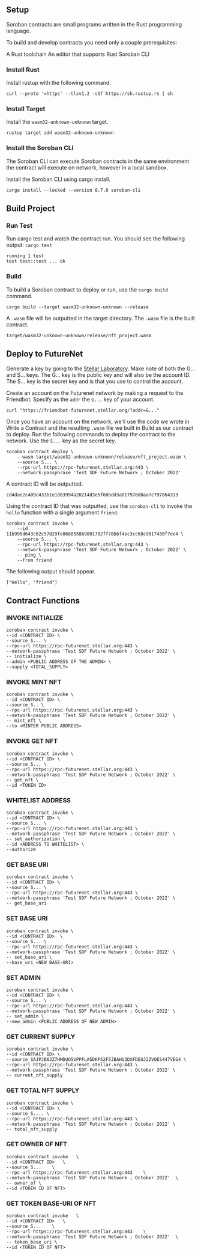 
## Setup
Soroban contracts are small programs written in the Rust programming language.

To build and develop contracts you need only a couple prerequisites:

A Rust toolchain
An editor that supports Rust
Soroban CLI

### Install Rust
Install rustup with the following command.
```
curl --proto '=https' --tlsv1.2 -sSf https://sh.rustup.rs | sh
```

### Install Target
Install the `wasm32-unknown-unknown` target.

```
rustup target add wasm32-unknown-unknown
```

### Install the Soroban CLI
The Soroban CLI can execute Soroban contracts in the same environment the contract will execute on network, however in a local sandbox.

Install the Soroban CLI using cargo install.
```
cargo install --locked --version 0.7.0 soroban-cli
```

## Build Project
### Run Test
Run cargo test and watch the contract run. You should see the following output:
`cargo test`
```
running 1 test
test test::test ... ok
```

### Build
To build a Soroban contract to deploy or run, use the `cargo build` command.
```
cargo build --target wasm32-unknown-unknown --release
```

A `.wasm` file will be outputted in the target directory. The `.wasm` file is the built contract.
```
target/wasm32-unknown-unknown/release/nft_project.wasm
```

## Deploy to FutureNet

Generate a key by going to the [Stellar Laboratory](https://laboratory.stellar.org/#account-creator?network=futurenet). Make note of both the G... and S... keys. The G... key is the public key and will also be the account ID. The S... key is the secret key and is that you use to control the account.

Create an account on the Futurenet network by making a request to the Friendbot. Specify as the `addr` the `G...` key of your account.
```
curl "https://friendbot-futurenet.stellar.org/?addr=G..."
```
Once you have an account on the network, we'll use the code we wrote in Write a Contract and the resulting `.wasm` file we built in Build as our contract to deploy. Run the following commands to deploy the contract to the network. Use the `S...` key as the secret key.
```
soroban contract deploy \
    --wasm target/wasm32-unknown-unknown/release/nft_project.wasm \
    --source S... \
    --rpc-url https://rpc-futurenet.stellar.org:443 \
    --network-passphrase 'Test SDF Future Network ; October 2022'
```
 
 A contract ID will be outputted.
```
cd4dae2c409c433b1e1d83994a20214d3e5f60bdd3a817978d8aa7c797864313
```
Using the contract ID that was outputted, use the `soroban-cli` to invoke the `hello` function with a single argument `friend`.
```
soroban contract invoke \
    --id 11b995d643c62c57d29fe8688558b9801702ff78bbf4ec3cc68c9017430f7ee4 \
    --source S... \
    --rpc-url https://rpc-futurenet.stellar.org:443 \
    --network-passphrase 'Test SDF Future Network ; October 2022' \
    -- ping \
    --from friend
```
The following output should appear.
```
["Hello", "friend"]
```

## Contract  Functions
### INVOKE INITIALIZE
```
soroban contract invoke \
--id <CONTRACT ID> \
--source S... \
--rpc-url https://rpc-futurenet.stellar.org:443 \
--network-passphrase 'Test SDF Future Network ; October 2022' \
-- initialize \
--admin <PUBLIC ADDRESS OF THE ADMIN> \
--supply <TOTAL_SUPPLY>
```

### INVOKE MINT NFT
```
soroban contract invoke \
--id <CONTRACT ID> \
--source S.. \
--rpc-url https://rpc-futurenet.stellar.org:443 \
--network-passphrase 'Test SDF Future Network ; October 2022' \
-- mint_nft \
--to <MINTER PUBLIC ADDRESS>
```

### INVOKE GET NFT
```
soroban contract invoke \
--id <CONTRACT ID> \
--source S... \
--rpc-url https://rpc-futurenet.stellar.org:443 \
--network-passphrase 'Test SDF Future Network ; October 2022' \
-- get_nft \
--id <TOKEN ID>
```

### WHITELIST ADDRESS
```
soroban contract invoke \
--id <CONTRACT ID> \
--source S... \
--rpc-url https://rpc-futurenet.stellar.org:443 \
--network-passphrase 'Test SDF Future Network ; October 2022' \
-- set_authorization \
--id <ADDRESS TO WHITELIST> \
--authorize
```

### GET BASE URI
```
soroban contract invoke \
--id <CONTRACT ID> \
--source S... \
--rpc-url https://rpc-futurenet.stellar.org:443 \
--network-passphrase 'Test SDF Future Network ; October 2022' \
-- get_base_uri
```

### SET BASE URI
```
soroban contract invoke \
--id <CONTRACT ID>  \
--source S... \
--rpc-url https://rpc-futurenet.stellar.org:443 \
--network-passphrase 'Test SDF Future Network ; October 2022' \
-- set_base_uri \
--base_uri <NEW BASE-URI>
```
### SET ADMIN
```
soroban contract invoke \
--id <CONTRACT ID> \
--source S... \
--rpc-url https://rpc-futurenet.stellar.org:443 \
--network-passphrase 'Test SDF Future Network ; October 2022' \
-- set_admin \
--new_admin <PUBLIC ADDRESS OF NEW ADMIN>
```
### GET CURRENT SUPPLY
```
soroban contract invoke \
--id <CONTRACT ID> \
--source SAJPJB6JZ7HMDUO5VPPFLA5DKPS2F5JBAHG3DXFDEUJ2ZVOES447VEG4 \
--rpc-url https://rpc-futurenet.stellar.org:443 \
--network-passphrase 'Test SDF Future Network ; October 2022' \
-- current_nft_supply
```

### GET TOTAL NFT SUPPLY
```
soroban contract invoke \
--id <CONTRACT ID> \
--source S.... \
--rpc-url https://rpc-futurenet.stellar.org:443 \
--network-passphrase 'Test SDF Future Network ; October 2022' \
-- total_nft_supply
```

### GET OWNER OF NFT
```
soroban contract invoke   \
--id <CONTRACT ID>   \
--source S...    \
--rpc-url https://rpc-futurenet.stellar.org:443    \
--network-passphrase 'Test SDF Future Network ; October 2022'  \
-- owner_of \
--id <TOKEN ID OF NFT>
```

### GET TOKEN BASE-URI OF NFT
```
soroban contract invoke   \
--id <CONTRACT ID>   \
--source S...    \
--rpc-url https://rpc-futurenet.stellar.org:443    \
--network-passphrase 'Test SDF Future Network ; October 2022'  \
-- token_base_uri \
--id <TOKEN ID OF NFT>
```
